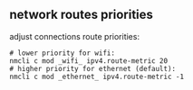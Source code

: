 ## network routes priorities

adjust connections route priorities:

```
# lower priority for wifi:
nmcli c mod _wifi_ ipv4.route-metric 20
# higher priority for ethernet (default):
nmcli c mod _ethernet_ ipv4.route-metric -1
```
